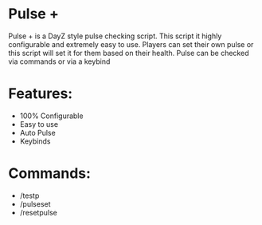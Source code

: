 # Pulse +

Pulse + is a DayZ style pulse checking script. This script it highly configurable and extremely easy to use. Players can set their own pulse or this script will set it for them based on their health. Pulse can be checked via commands or via a keybind

# Features:
* 100% Configurable
* Easy to use
* Auto Pulse
* Keybinds

# Commands:
* /testp
* /pulseset
* /resetpulse

